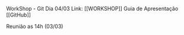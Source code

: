 WorkShop - Git 
Dia 04/03
Link:
[[WORKSHOP]]
Guia de Apresentação
[[GitHub]]

Reunião as 14h (03/03)